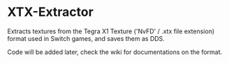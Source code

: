 # XTX-Extractor
Extracts textures from the Tegra X1 Texture ('NvFD' / .xtx file extension) format used in Switch games, and saves them as DDS.  
  
Code will be added later, check the wiki for documentations on the format.
